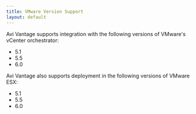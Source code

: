 ```yaml
---
title: VMware Version Support
layout: default
---
```

Avi Vantage supports integration with the following versions of VMware's vCenter orchestrator:

* 5.1 
* 5.5 
* 6.0 

Avi Vantage also supports deployment in the following versions of VMware ESX:

* 5.1
* 5.5
* 6.0   